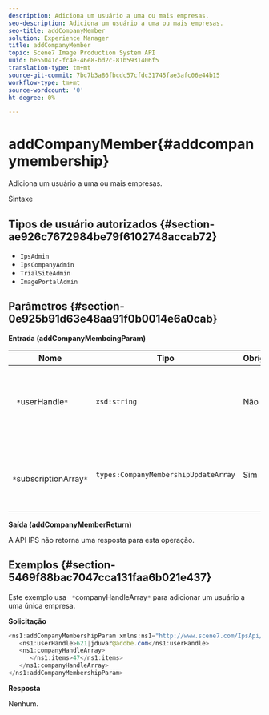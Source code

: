 ```yaml
---
description: Adiciona um usuário a uma ou mais empresas.
seo-description: Adiciona um usuário a uma ou mais empresas.
seo-title: addCompanyMember
solution: Experience Manager
title: addCompanyMember
topic: Scene7 Image Production System API
uuid: be55041c-fc4e-46e8-bd2c-81b5931406f5
translation-type: tm+mt
source-git-commit: 7bc7b3a86fbcdc57cfdc31745fae3afc06e44b15
workflow-type: tm+mt
source-wordcount: '0'
ht-degree: 0%

---
```



# addCompanyMember{#addcompanymembership}

Adiciona um usuário a uma ou mais empresas.

Sintaxe

## Tipos de usuário autorizados {#section-ae926c7672984be79f6102748accab72}

* `IpsAdmin`
* `IpsCompanyAdmin`
* `TrialSiteAdmin`
* `ImagePortalAdmin`

## Parâmetros {#section-0e925b91d63e48aa91f0b0014e6a0cab}

**Entrada (addCompanyMembcingParam)**

| Nome | Tipo | Obrigatório | Descrição |
|---|---|---|---|
| ` *`userHandle`*` | `xsd:string` | Não | O identificador do usuário cuja associação você deseja adicionar. |
| ` *`subscriptionArray`*` | `types:CompanyMembershipUpdateArray` | Sim | Uma matriz de empresas à qual você está adicionando o usuário. |

**Saída (addCompanyMemberReturn)**

A API IPS não retorna uma resposta para esta operação.

## Exemplos {#section-5469f88bac7047cca131faa6b021e437}

Este exemplo usa ` *`companyHandleArray`*` para adicionar um usuário a uma única empresa.

**Solicitação**

```java
<ns1:addCompanyMembershipParam xmlns:ns1="http://www.scene7.com/IpsApi/xsd">
   <ns1:userHandle>621|jduvar@adobe.com</ns1:userHandle>
   <ns1:companyHandleArray>
      </ns1:items>47</ns1:items>
   </ns1:companyHandleArray>
</ns1:addCompanyMembershipParam>
```

**Resposta**

Nenhum.
